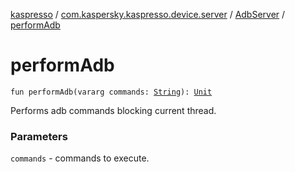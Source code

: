 [kaspresso](../../index.md) / [com.kaspersky.kaspresso.device.server](../index.md) / [AdbServer](index.md) / [performAdb](./perform-adb.md)

# performAdb

`fun performAdb(vararg commands: `[`String`](https://kotlinlang.org/api/latest/jvm/stdlib/kotlin/-string/index.html)`): `[`Unit`](https://kotlinlang.org/api/latest/jvm/stdlib/kotlin/-unit/index.html)

Performs adb commands blocking current thread.

### Parameters

`commands` - commands to execute.